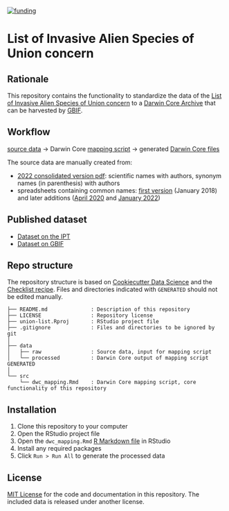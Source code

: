 [![funding](https://img.shields.io/static/v1?label=published+through&message=LIFE+RIPARIAS&labelColor=00a58d&color=ffffff)](https://www.riparias.be/)

# List of Invasive Alien Species of Union concern

## Rationale

This repository contains the functionality to standardize the data of the [List of Invasive Alien Species of Union concern](https://ec.europa.eu/environment/nature/invasivealien/list/index_en.htm) to a [Darwin Core Archive](https://www.gbif.org/darwin-core) that can be harvested by [GBIF](https://www.gbif.org/).

## Workflow

[source data](https://github.com/riparias/union-list/tree/main/data/raw) → Darwin Core [mapping script](https://riparias.github.io/union-list/dwc_mapping.html) → generated [Darwin Core files](https://github.com/riparias/union-list/tree/main/data/processed)

The source data are manually created from:

- [2022 consolidated version pdf](https://eur-lex.europa.eu/legal-content/EN/TXT/PDF/?uri=CELEX:02016R1141-20220802&from=EN): scientific names with authors, synonym names (in parenthesis) with authors
- spreadsheets containing common names: [first version](https://circabc.europa.eu/ui/group/4cd6cb36-b0f1-4db4-915e-65cd29067f49/library/2ed2ee2a-730f-4583-a3ac-bb2a1815ad6a/details) (January 2018) and later additions ([April 2020](https://circabc.europa.eu/ui/group/4cd6cb36-b0f1-4db4-915e-65cd29067f49/library/1ac00d12-613b-447c-ab91-3016af071bcf/details) and [January 2022](https://circabc.europa.eu/ui/group/4cd6cb36-b0f1-4db4-915e-65cd29067f49/library/fad036d3-e2df-4adb-9c7a-7b9593a4c2f8/details))

## Published dataset

<!-- This section provides links to the published dataset. Obviously, you'll only be able to add those links once you have published your dataset. 😋 -->

- [Dataset on the IPT](https://ipt.inbo.be/resource?r=union-list)
- [Dataset on GBIF](<!-- Add the DOI of the dataset on GBIF here -->)

## Repo structure

The repository structure is based on [Cookiecutter Data Science](http://drivendata.github.io/cookiecutter-data-science/) and the [Checklist recipe](https://github.com/trias-project/checklist-recipe). Files and directories indicated with `GENERATED` should not be edited manually.

```
├── README.md              : Description of this repository
├── LICENSE                : Repository license
├── union-list.Rproj       : RStudio project file
├── .gitignore             : Files and directories to be ignored by git
│
├── data
│   ├── raw                : Source data, input for mapping script
│   └── processed          : Darwin Core output of mapping script GENERATED
│
└── src
    └── dwc_mapping.Rmd    : Darwin Core mapping script, core functionality of this repository
```

## Installation

1. Clone this repository to your computer
2. Open the RStudio project file
3. Open the `dwc_mapping.Rmd` [R Markdown file](https://rmarkdown.rstudio.com/) in RStudio
4. Install any required packages
5. Click `Run > Run All` to generate the processed data

## License

[MIT License](LICENSE) for the code and documentation in this repository. The included data is released under another license.
